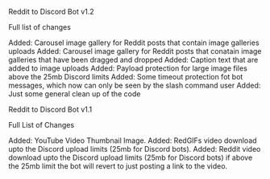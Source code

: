 Reddit to Discord Bot v1.2

Full list of changes

Added: Carousel image gallery for Reddit posts that contain image galleries uploads
Added: Carousel image gallery for Reddit posts that conatain image galleries that have been dragged and dropped
Added: Caption text that are added to image uploads
Added: Payload protection for large image files above the 25mb Discord limits
Added: Some timeout protection fot bot messages, which now can only be seen by the slash command user
Added: Just some general clean up of the code


Reddit to Discord Bot v1.1

Full List of Changes

Added: YouTube Video Thumbnail Image.
Added: RedGIFs video download upto the Discord upload limits (25mb for Discord bots).
Added: Reddit video download upto the Discord upload limits (25mb for Discord bots) if above the 25mb limit the bot will revert to just posting a link to the video.

